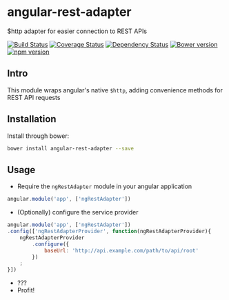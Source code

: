 # angular-rest-adapter
$http adapter for easier connection to REST APIs 

[![Build Status](https://travis-ci.org/spira/angular-rest-adapter.svg?branch=master)](https://travis-ci.org/spira/angular-rest-adapter) 
[![Coverage Status](https://coveralls.io/repos/spira/angular-rest-adapter/badge.svg?branch=master)](https://coveralls.io/r/spira/angular-rest-adapter?branch=master)
[![Dependency Status](https://gemnasium.com/spira/angular-rest-adapter.svg)](https://gemnasium.com/spira/angular-rest-adapter)
[![Bower version](https://badge.fury.io/bo/angular-rest-adapter.svg)](http://badge.fury.io/bo/angular-rest-adapter)
[![npm version](https://badge.fury.io/js/angular-rest-adapter.svg)](http://badge.fury.io/js/angular-rest-adapter)

## Intro
This module wraps angular's native `$http`, adding convenience methods for REST API requests
   
## Installation

Install through bower:

```sh
bower install angular-rest-adapter --save
```

## Usage

* Require the `ngRestAdapter` module in your angular application

```js
angular.module('app', ['ngRestAdapter'])
```

* (Optionally) configure the service provider

```js
angular.module('app', ['ngRestAdapter'])
.config(['ngRestAdapterProvider', function(ngRestAdapterProvider){
    ngRestAdapterProvider
        .configure({
            baseUrl: 'http://api.example.com/path/to/api/root'
        })
    ;
}])
```

* ???
* Profit!
